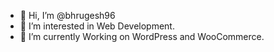 - 👋 Hi, I’m @bhrugesh96
- 👀 I’m interested in Web Development.
- 🌱 I’m currently Working on WordPress and WooCommerce.

<!---
bhrugesh96/bhrugesh96 is a ✨ special ✨ repository because its `README.md` (this file) appears on your GitHub profile.
You can click the Preview link to take a look at your changes.
--->
